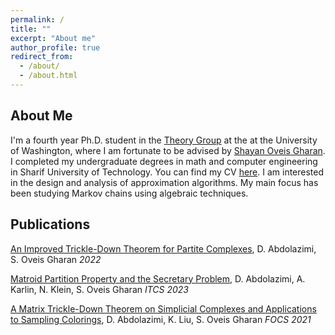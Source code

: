 ```yaml
---
permalink: /
title: ""
excerpt: "About me"
author_profile: true
redirect_from: 
  - /about/
  - /about.html
---
```


## About Me
I'm a fourth year Ph.D. student in the [Theory Group](https://theory.cs.washington.edu/) at the at the University of Washington, where I am fortunate to be advised by [Shayan Oveis Gharan](https://homes.cs.washington.edu/~shayan/). I completed my undergraduate degrees in math and computer engineering in Sharif University of Technology. You can find my CV [here](https://dornaabdolazimi.github.io/cv). I am interested in the design and analysis of approximation algorithms. My main focus has been studying Markov chains using algebraic techniques.

## Publications
[An Improved Trickle-Down Theorem for Partite Complexes](https://arxiv.org/abs/2208.04486), D. Abdolazimi, S. Oveis Gharan *2022*

[Matroid Partition Property and the Secretary Problem](https://arxiv.org/abs/2111.12436), D. Abdolazimi, A. Karlin, N. Klein, S. Oveis Gharan *ITCS 2023*

[A Matrix Trickle-Down Theorem on Simplicial Complexes and Applications to Sampling Colorings](https://arxiv.org/abs/2106.03845), D. Abdolazimi, K. Liu, S. Oveis Gharan *FOCS 2021*
